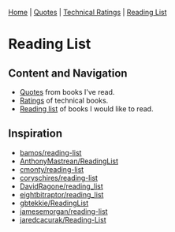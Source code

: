[Home](https://github.com/engeld/reading-list/blob/master/README.md) | 
[Quotes](http://github.com/engeld/reading-list/blob/master/quotes.md) | 
[Technical Ratings](http://github.com/engeld/reading-list/blob/master/technical-ratings.md) | 
[Reading List](http://github.com/engeld/reading-list/blob/master/reading-list.md)

# Reading List
## Content and Navigation
+ [Quotes](http://github.com/engeld/reading-list/blob/master/quotes.md) from books I've read.
+ [Ratings](http://github.com/engeld/reading-list/blob/master/technical-ratings.md) of technical books.
+ [Reading list](http://github.com/engeld/reading-list/blob/master/reading-list.md) of books I would like to read.

## Inspiration
+ [bamos/reading-list](http://github.com/bamos/reading-list)
+ [AnthonyMastrean/ReadingList](http://github.com/AnthonyMastrean/ReadingList)
+ [cmonty/reading-list](http://github.com/cmonty/reading-list)
+ [coryschires/reading-list](http://github.com/coryschires/reading-list)
+ [DavidRagone/reading\_list](http://github.com/DavidRagone/reading_list)
+ [eightbitraptor/reading\_list](http://github.com/eightbitraptor/reading_list)
+ [gbtekkie/ReadingList](http://github.com/gbtekkie/ReadingList)
+ [jamesemorgan/reading-list](http://github.com/jamesemorgan/reading-list)
+ [jaredcacurak/Reading-List](http://github.com/jaredcacurak/Reading-List)
